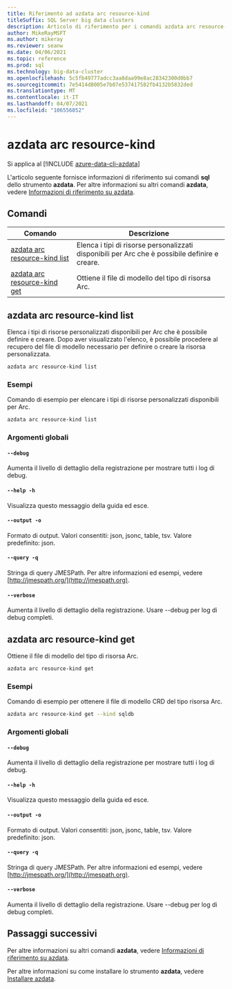 ```yaml
---
title: Riferimento ad azdata arc resource-kind
titleSuffix: SQL Server big data clusters
description: Articolo di riferimento per i comandi azdata arc resource-kind.
author: MikeRayMSFT
ms.author: mikeray
ms.reviewer: seanw
ms.date: 04/06/2021
ms.topic: reference
ms.prod: sql
ms.technology: big-data-cluster
ms.openlocfilehash: 5c5fb49777adcc3aa8daa99e8ac28342300d0bb7
ms.sourcegitcommit: 7e5414d8005e7b07e537417582fb4132b5832ded
ms.translationtype: MT
ms.contentlocale: it-IT
ms.lasthandoff: 04/07/2021
ms.locfileid: "106556852"
---
```

# <a name="azdata-arc-resource-kind"></a>azdata arc resource-kind

Si applica al [!INCLUDE [azure-data-cli-azdata](../../includes/azure-data-cli-azdata.md)]

L'articolo seguente fornisce informazioni di riferimento sui comandi **sql** dello strumento **azdata**. Per altre informazioni su altri comandi **azdata**, vedere [Informazioni di riferimento su azdata](reference-azdata.md).

## <a name="commands"></a>Comandi

|Comando|Descrizione|
| --- | --- |
[azdata arc resource-kind list](#azdata-arc-resource-kind-list) | Elenca i tipi di risorse personalizzati disponibili per Arc che è possibile definire e creare.
[azdata arc resource-kind get](#azdata-arc-resource-kind-get) | Ottiene il file di modello del tipo di risorsa Arc.
## <a name="azdata-arc-resource-kind-list"></a>azdata arc resource-kind list
Elenca i tipi di risorse personalizzati disponibili per Arc che è possibile definire e creare. Dopo aver visualizzato l'elenco, è possibile procedere al recupero del file di modello necessario per definire o creare la risorsa personalizzata.
```bash
azdata arc resource-kind list 
```
### <a name="examples"></a>Esempi
Comando di esempio per elencare i tipi di risorse personalizzati disponibili per Arc.
```bash
azdata arc resource-kind list
```
### <a name="global-arguments"></a>Argomenti globali
#### `--debug`
Aumenta il livello di dettaglio della registrazione per mostrare tutti i log di debug.
#### `--help -h`
Visualizza questo messaggio della guida ed esce.
#### `--output -o`
Formato di output.  Valori consentiti: json, jsonc, table, tsv.  Valore predefinito: json.
#### `--query -q`
Stringa di query JMESPath. Per altre informazioni ed esempi, vedere [http://jmespath.org/](http://jmespath.org).
#### `--verbose`
Aumenta il livello di dettaglio della registrazione. Usare --debug per log di debug completi.
## <a name="azdata-arc-resource-kind-get"></a>azdata arc resource-kind get
Ottiene il file di modello del tipo di risorsa Arc.
```bash
azdata arc resource-kind get 
```
### <a name="examples"></a>Esempi
Comando di esempio per ottenere il file di modello CRD del tipo risorsa Arc.
```bash
azdata arc resource-kind get --kind sqldb
```
### <a name="global-arguments"></a>Argomenti globali
#### `--debug`
Aumenta il livello di dettaglio della registrazione per mostrare tutti i log di debug.
#### `--help -h`
Visualizza questo messaggio della guida ed esce.
#### `--output -o`
Formato di output.  Valori consentiti: json, jsonc, table, tsv.  Valore predefinito: json.
#### `--query -q`
Stringa di query JMESPath. Per altre informazioni ed esempi, vedere [http://jmespath.org/](http://jmespath.org).
#### `--verbose`
Aumenta il livello di dettaglio della registrazione. Usare --debug per log di debug completi.

## <a name="next-steps"></a>Passaggi successivi

Per altre informazioni su altri comandi **azdata**, vedere [Informazioni di riferimento su azdata](reference-azdata.md). 

Per altre informazioni su come installare lo strumento **azdata**, vedere [Installare azdata](..\install\deploy-install-azdata.md).

